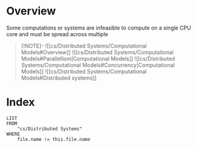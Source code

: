 # Overview
Some computations or systems are infeasible to compute on a single CPU core and must be spread across multiple

> [!NOTE]-
> ![[cs/Distributed Systems/Computational Models#Overview]]
> ![[cs/Distributed Systems/Computational Models#Parallellism|Computational Models]]
> ![[cs/Distributed Systems/Computational Models#Concurrency|Computational Models]]
> ![[cs/Distributed Systems/Computational Models#Distributed systems]]

# Index
```dataview
LIST
FROM
	"cs/Distributed Systems"
WHERE
	file.name != this.file.name
```